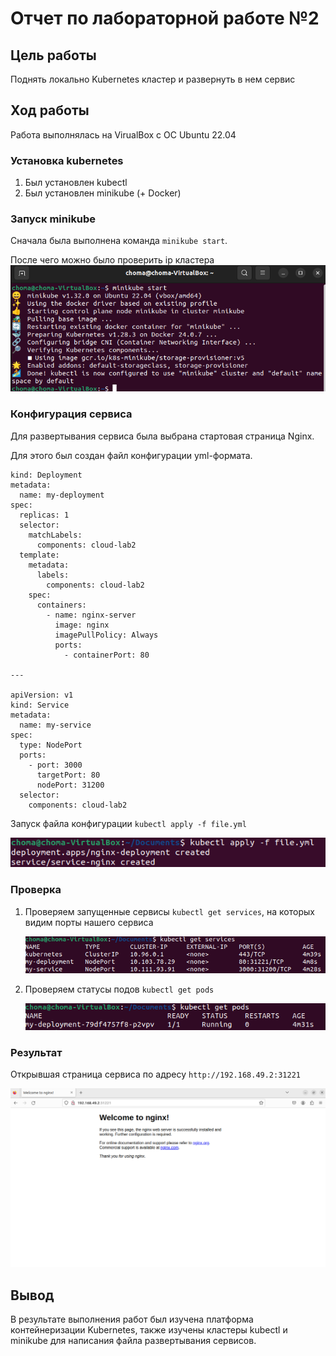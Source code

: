 # Отчет по лабораторной работе №2
## Цель работы
Поднять локально Kubernetes кластер и развернуть в нем сервис

## Ход работы
Работа выполнялась на VirualBox c ОС Ubuntu 22.04
### Установка kubernetes
1) Был установлен kubectl
2) Был установлен minikube (+ Docker)

### Запуск minikube
Сначала была выполнена команда `minikube start`.

После чего можно было проверить ip кластера
![minikube ip](https://github.com/KolaYAndr/oblaka/blob/main/Lab2/Images/Image%201.png)

### Конфигурация сервиса
Для развертывания сервиса была выбрана стартовая страница Nginx.

Для этого был создан файл конфигурации yml-формата.
```apiVersion: apps/v1
kind: Deployment
metadata:
  name: my-deployment
spec:
  replicas: 1
  selector:
    matchLabels:
      components: cloud-lab2
  template:
    metadata:
      labels:
        components: cloud-lab2
    spec:
      containers:
        - name: nginx-server
          image: nginx
          imagePullPolicy: Always
          ports:
            - containerPort: 80

---

apiVersion: v1
kind: Service
metadata:
  name: my-service
spec:
  type: NodePort
  ports:
    - port: 3000
      targetPort: 80
      nodePort: 31200
  selector:
    components: cloud-lab2
```

Запуск файла конфигурации `kubectl apply -f file.yml`

![kubectl apply -f file.yml](https://github.com/KolaYAndr/oblaka/blob/main/Lab2/Images/Image%203.png)

### Проверка
1) Проверяем запущенные сервисы `kubectl get services`, на которых видим порты нашего сервиса

   ![kubectl get services](https://github.com/KolaYAndr/oblaka/blob/main/Lab2/Images/Image%204.png)
   
2) Проверяем статусы подов `kubectl get pods`

   ![kubectl get pods](https://github.com/KolaYAndr/oblaka/blob/main/Lab2/Images/Image%205.png)

### Результат
Открывшая страница сервиса по адресу `http://192.168.49.2:31221`

![URL](https://github.com/KolaYAndr/oblaka/blob/main/Lab2/Images/Image%206.png)


## Вывод
В результате выполнения работ был изучена платформа контейнеризации Kubernetes, также изучены кластеры kubectl и minikube для написания файла развертывания сервисов.

